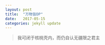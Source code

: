 ```yaml
---
layout: post
title:  "万物皆DP"
date:   2017-05-15
categories: jekyll update
---
```

> 我可闭于核桃壳内，而仍自认无疆限之君主
